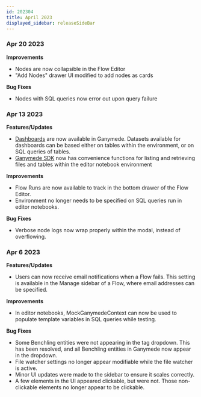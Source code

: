 ```yaml
---
id: 202304
title: April 2023
displayed_sidebar: releaseSideBar
---
```


### Apr 20 2023

**Improvements**
- Nodes are now collapsible in the Flow Editor
- "Add Nodes" drawer UI modified to add nodes as cards

**Bug Fixes**
- Nodes with SQL queries now error out upon query failure

### Apr 13 2023

**Features/Updates**
- [Dashboards](../Dashboards.mdx) are now available in Ganymede. Datasets available for dashboards can be based either on tables within the environment, or on SQL queries of tables.
- [Ganymede SDK](../GanymedeSDK.mdx) now has convenience functions for listing and retrieving files and tables within the editor notebook environment

**Improvements**
- Flow Runs are now available to track in the bottom drawer of the Flow Editor.
- Environment no longer needs to be specified on SQL queries run in editor notebooks.

**Bug Fixes**
- Verbose node logs now wrap properly within the modal, instead of overflowing.

### Apr 6 2023

**Features/Updates**
- Users can now receive email notifications when a Flow fails. This setting is available in the Manage sidebar of a Flow, where email addresses can be specified.

**Improvements**
- In editor notebooks, MockGanymedeContext can now be used to populate template variables in SQL queries while testing.

**Bug Fixes**
- Some Benchling entities were not appearing in the tag dropdown. This has been resolved, and all Benchling entities in Ganymede now appear in the dropdown.
- File watcher settings no longer appear modifiable while the file watcher is active.
- Minor UI updates were made to the sidebar to ensure it scales correctly.
- A few elements in the UI appeared clickable, but were not. Those non-clickable elements no longer appear to be clickable.

